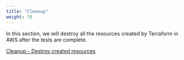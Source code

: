 ```yaml
---
title: "Cleanup"
weight: 70
---
```


In this section, we will destroy all the resources created by Terraform in AWS after the tests are complete.

[Cleanup - Destroy created resources](../70_Cleanup/1_cleanup_destroy_created_resources.md)